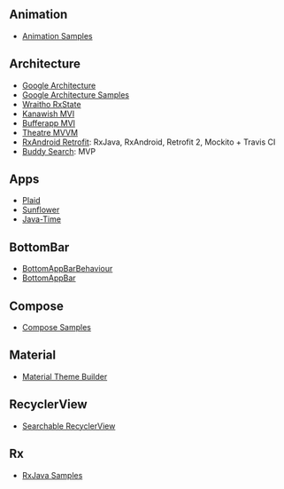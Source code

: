## Animation
- [Animation Samples](https://github.com/android/animation-samples)

## Architecture
- [Google Architecture](https://github.com/googlesamples/android-architecture/tree/todo-mvp-clean/)
- [Google Architecture Samples](https://github.com/android/architecture-samples)
- [Wraitho RxState](https://github.com/wraitho/RxState)
- [Kanawish MVI](https://github.com/kanawish/android-mvi-sample)
- [Bufferapp MVI](https://github.com/bufferapp/android-clean-architecture-mvi-boilerplate)
- [Theatre MVVM](https://github.com/andremion/Theatre)
- [RxAndroid Retrofit](https://github.com/WeRockStar/RxAndroid-Retrofit): RxJava, RxAndroid, Retrofit 2, Mockito + Travis CI
- [Buddy Search](https://github.com/ihorvitruk/buddysearch): MVP

## Apps
- [Plaid](https://github.com/android/plaid)
- [Sunflower](https://github.com/android/sunflower)
- [Java-Time](https://github.com/Vichy97/Java-Time)

## BottomBar
- [BottomAppBarBehaviour](https://github.com/firatkarababa/BottomAppBarBehaviour)
- [BottomAppBar](https://github.com/firatkarababa/BottomAppBar)

## Compose
- [Compose Samples](https://github.com/android/compose-samples)

## Material
- [Material Theme Builder](https://github.com/material-components/material-components-android-examples)

## RecyclerView
- [Searchable RecyclerView](https://github.com/Wrdlbrnft/Searchable-RecyclerView-Demo)

## Rx
- [RxJava Samples](https://github.com/kaushikgopal/RxJava-Android-Samples)
